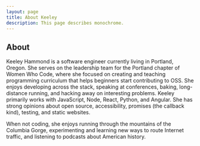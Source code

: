 ```yaml
---
layout: page
title: About Keeley
description: This page describes monochrome.
---
```

## About
Keeley Hammond is a software engineer currently living in Portland, Oregon. She serves on the leadership team for the Portland chapter of Women Who Code, where she focused on creating and teaching programming curriculum that helps beginners start contributing to OSS. She enjoys developing across the stack, speaking at conferences, baking, long-distance running, and hacking away on interesting problems. Keeley primarily works with JavaScript, Node, React, Python, and Angular. She has strong opinions about open source, accessibility, promises (the callback kind), testing, and static websites.

When not coding, she enjoys running through the mountains of the Columbia Gorge, experimenting and learning new ways to route Internet traffic, and listening to podcasts about American history.



